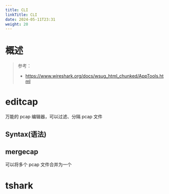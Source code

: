 ```yaml
---
title: CLI
linkTitle: CLI
date: 2024-05-11T23:31
weight: 20
---
```


# 概述

> 参考：
>
> - https://www.wireshark.org/docs/wsug_html_chunked/AppTools.html

# editcap

万能的 pcap 编辑器，可以过滤、分隔 pcap 文件

## Syntax(语法)

## mergecap

可以将多个 pcap 文件合并为一个

# tshark